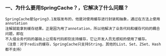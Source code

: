 ### 一、为什么要用SpringCache？，它解决了什么问题？
    SpringCache是Spring3.1发版发布的，他是对使用缓存进行封装和抽象，通过在方法上使用annotation
    注解就能拿到缓存结果。正是因为用了annotation，所以他解决了业务代码和缓存代码的耦合问题，即在
    不入侵业务代码的基础上让现有代码即刻支持缓存，它让开发人员无感知的使用了缓存。
    （注意：对于redis的缓存，SpringCache只支持String，其他的List、Set、ZSet、Hash都不支持）